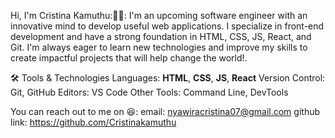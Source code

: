 Hi, I'm Cristina Kamuthu:👋😄:
I'm an upcoming software engineer with an innovative mind to develop useful web applications. I specialize in front-end development and have a strong foundation in HTML, CSS, JS, React, and Git. I'm always eager to learn new technologies and improve my skills to create impactful projects that will help change the world!.

:hammer_and_wrench: Tools & Technologies
Languages: **HTML**, **CSS**, **JS**, **React**
Version Control: Git, GitHub
Editors: VS Code
Other Tools: Command Line, DevTools

You can reach out to me on 😆: 
email: nyawiracristina07@gmail.com
github link: https://github.com/Cristinakamuthu


<!--
**Cristinakamuthu/Cristinakamuthu** is a ✨ _special_ ✨ repository because its `README.md` (this file) appears on your GitHub profile.

Here are some ideas to get you started:

- 🔭 I’m currently working on ...
- 🌱 I’m currently learning ...
- 👯 I’m looking to collaborate on ...
- 🤔 I’m looking for help with ...
- 💬 Ask me about ...
- 📫 How to reach me: ...
- 😄 Pronouns: ...
- ⚡ Fun fact: ...
-->
